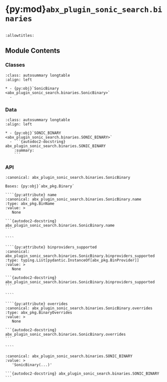 # {py:mod}`abx_plugin_sonic_search.binaries`

```{py:module} abx_plugin_sonic_search.binaries
```

```{autodoc2-docstring} abx_plugin_sonic_search.binaries
:allowtitles:
```

## Module Contents

### Classes

````{list-table}
:class: autosummary longtable
:align: left

* - {py:obj}`SonicBinary <abx_plugin_sonic_search.binaries.SonicBinary>`
  -
````

### Data

````{list-table}
:class: autosummary longtable
:align: left

* - {py:obj}`SONIC_BINARY <abx_plugin_sonic_search.binaries.SONIC_BINARY>`
  - ```{autodoc2-docstring} abx_plugin_sonic_search.binaries.SONIC_BINARY
    :summary:
    ```
````

### API

`````{py:class} SonicBinary(/, **data: typing.Any)
:canonical: abx_plugin_sonic_search.binaries.SonicBinary

Bases: {py:obj}`abx_pkg.Binary`

````{py:attribute} name
:canonical: abx_plugin_sonic_search.binaries.SonicBinary.name
:type: abx_pkg.BinName
:value: >
   None

```{autodoc2-docstring} abx_plugin_sonic_search.binaries.SonicBinary.name
```

````

````{py:attribute} binproviders_supported
:canonical: abx_plugin_sonic_search.binaries.SonicBinary.binproviders_supported
:type: typing.List[pydantic.InstanceOf[abx_pkg.BinProvider]]
:value: >
   None

```{autodoc2-docstring} abx_plugin_sonic_search.binaries.SonicBinary.binproviders_supported
```

````

````{py:attribute} overrides
:canonical: abx_plugin_sonic_search.binaries.SonicBinary.overrides
:type: abx_pkg.BinaryOverrides
:value: >
   None

```{autodoc2-docstring} abx_plugin_sonic_search.binaries.SonicBinary.overrides
```

````

`````

````{py:data} SONIC_BINARY
:canonical: abx_plugin_sonic_search.binaries.SONIC_BINARY
:value: >
   'SonicBinary(...)'

```{autodoc2-docstring} abx_plugin_sonic_search.binaries.SONIC_BINARY
```

````

